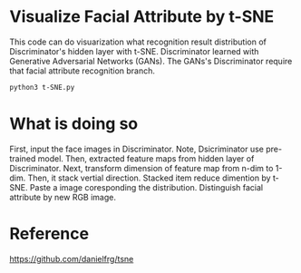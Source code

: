# Visualize Facial Attribute by t-SNE
This code can do visuarization what recognition result distribution of Discriminator's hidden layer with t-SNE.
Discriminator learned with Generative Adversarial Networks (GANs).  The GANs's Discriminator require that facial attribute recognition branch.

```sh
python3 t-SNE.py
```

# What is doing so
First, input the face images in Discriminator. Note, Dsicriminator use pre-trained model.
Then, extracted feature maps from hidden layer of Discriminator. 
Next, transform dimension of feature map from n-dim to 1-dim. Then, it stack vertial direction.
Stacked item reduce dimention by t-SNE. Paste a image coresponding the distribution. 
Distinguish facial attribute by new RGB image.


# Reference
https://github.com/danielfrg/tsne
